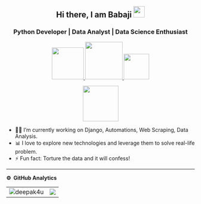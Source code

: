 
<p align="center"> 
  <h2 align="center"> Hi there, I am Babaji <img src="https://raw.githubusercontent.com/iampavangandhi/iampavangandhi/master/gifs/Hi.gif" width="30px"></h2>
  <h3 align="center"> Python Developer | Data Analyst | Data Science Enthusiast </h3>
</p>

<p align="center">
<a href="https://www.linkedin.com/in/babajisawant/"><img src="https://img.shields.io/badge/LinkedIn-0077B5?style=for-the-badge&logo=linkedin&logoColor=white" width="85px"/> </a>
<a href="https://www.hackerrank.com/bvsawant1995"><img src="https://img.shields.io/badge/-Hackerrank-2EC866?style=for-the-badge&logo=HackerRank&logoColor=white" width="100px"/> </a>
<a href="mailto:bvsawant1995@gmail.com"><img src="https://img.shields.io/badge/Gmail-D14836?style=for-the-badge&logo=gmail&logoColor=white" width="68px"/> </a>
</p>
<p align="center"> <img src="https://komarev.com/ghpvc/?username=deepak4u&label=Profile%20Visits&color=blue&style=plastic%22%20alt=%22deepak4u" width="95px"/> </p>


- 👨‍💻 I’m currently working on Django, Automations, Web Scraping, Data Analysis.
- 📊 I love to explore new technologies and leverage them to solve real-life problem.
- ⚡ Fun fact: Torture the data and it will confess!

***
**⚙️ &nbsp;GitHub Analytics**
<table style="width:100%">
  <tr>
    <td><img src="https://github-readme-stats.vercel.app/api?username=deepak4u&show_icons=true&theme=dark&locale=en&hide_border=true" alt="deepak4u" /></td>
    <td><img src="https://github-readme-stats.vercel.app/api/top-langs/?username=deepak4u&theme=dark&hide_border=true&layout=compact"></td>
  </tr>
</table>
